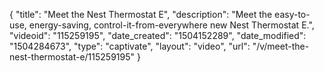 {
    "title": "Meet the Nest Thermostat E",
    "description": "Meet the easy-to-use, energy-saving, control-it-from-everywhere new Nest Thermostat E.",
    "videoid": "115259195",
    "date_created": "1504152289",
    "date_modified": "1504284673",
    "type": "captivate",
    "layout": "video",
    "url": "\/v\/meet-the-nest-thermostat-e\/115259195"
}